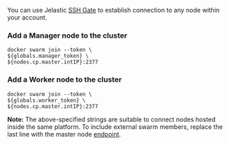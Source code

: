 You can use Jelastic [SSH Gate](https://docs.jelastic.com/ssh-gate) to establish connection to any node within your account.

### Add a Manager node to the cluster
```
docker swarm join --token \
${globals.manager_token} \
${nodes.cp.master.intIP}:2377
```

### Add a Worker node to the cluster
```
docker swarm join --token \
${globals.worker_token} \
${nodes.cp.master.intIP}:2377
```

**Note:** The above-specified strings are suitable to connect nodes hosted inside the same platform. To include external swarm members, replace the last line with the master node [endpoint](https://docs.jelastic.com/endpoints).
